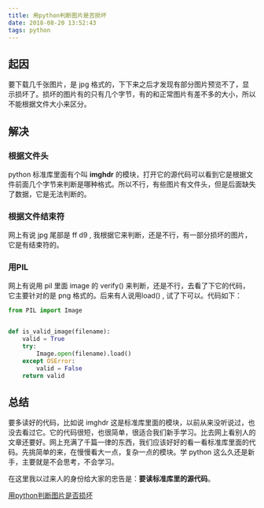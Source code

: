 ```yaml
---
title: 用python判断图片是否损坏
date: 2018-08-20 13:52:43
tags: python
---
```


## 起因

要下载几千张图片，是 jpg 格式的，下下来之后才发现有部分图片预览不了，显示损坏了。损坏的图片有的只有几个字节，有的和正常图片有差不多的大小，所以不能根据文件大小来区分。

## 解决

### 根据文件头

python 标准库里面有个叫 **imghdr** 的模块，打开它的源代码可以看到它是根据文件前面几个字节来判断是哪种格式。所以不行，有些图片有文件头，但是后面缺失了数据，它是无法判断的。

### 根据文件结束符

网上有说 jpg 尾部是 ff d9 , 我根据它来判断，还是不行，有一部分损坏的图片，它是有结束符的。

### 用PIL

网上有说用 pil 里面 image 的 verify() 来判断，还是不行，去看了下它的代码，它主要针对的是 png 格式的。后来有人说用load() , 试了下可以。代码如下：

```python
from PIL import Image


def is_valid_image(filename):
    valid = True
    try:
        Image.open(filename).load()
    except OSError:
        valid = False
    return valid

```

## 总结

要多读好的代码，比如说 imghdr 这是标准库里面的模块，以前从来没听说过，也没去看过它。它的代码很短，也很简单，很适合我们新手学习。比去网上看别人的文章还要好。网上充满了千篇一律的东西，我们应该好好的看一看标准库里面的代码。先挑简单的来，在慢慢看大一点，复杂一点的模块。学 python 这么久还是新手，主要就是不会思考，不会学习。

在这里我以过来人的身份给大家的忠告是：**要读标准库里的源代码**。

[用python判断图片是否损坏](http://www.dust8.com/2017/04/22/python-broken-image/)